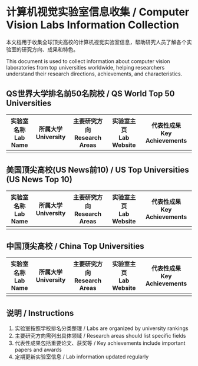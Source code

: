 # 计算机视觉实验室信息收集 / Computer Vision Labs Information Collection

本文档用于收集全球顶尖高校的计算机视觉实验室信息，帮助研究人员了解各个实验室的研究方向、成果和特色。

This document is used to collect information about computer vision laboratories from top universities worldwide, helping researchers understand their research directions, achievements, and characteristics.

## QS世界大学排名前50名院校 / QS World Top 50 Universities

| 实验室名称<br>Lab Name | 所属大学<br>University | 主要研究方向<br>Research Areas | 实验室主页<br>Lab Website | 代表性成果<br>Key Achievements |
|----------------------|----------------------|------------------------------|------------------------|---------------------------|
|                      |                      |                              |                        |                           |

## 美国顶尖高校(US News前10) / US Top Universities (US News Top 10)

| 实验室名称<br>Lab Name | 所属大学<br>University | 主要研究方向<br>Research Areas | 实验室主页<br>Lab Website | 代表性成果<br>Key Achievements |
|----------------------|----------------------|------------------------------|------------------------|---------------------------|
|                      |                      |                              |                        |                           |

## 中国顶尖高校 / China Top Universities

| 实验室名称<br>Lab Name | 所属大学<br>University | 主要研究方向<br>Research Areas | 实验室主页<br>Lab Website | 代表性成果<br>Key Achievements |
|----------------------|----------------------|------------------------------|------------------------|---------------------------|
|                      |                      |                              |                        |                           |

## 说明 / Instructions
1. 实验室按照学校排名分类整理 / Labs are organized by university rankings
2. 主要研究方向需列出具体领域 / Research areas should list specific fields
3. 代表性成果包括重要论文、获奖等 / Key achievements include important papers and awards
4. 定期更新实验室信息 / Lab information updated regularly
